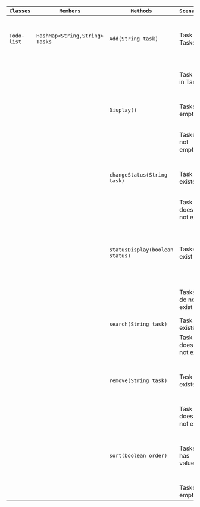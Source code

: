 | `Classes`   | `Members`                      | `Methods`                                  | `Scenario`          | `Outcome`                                    |
|-------------|--------------------------------|--------------------------------------------|---------------------|----------------------------------------------|
| `Todo-list` | `HashMap<String,String> Tasks` | `Add(String task)`                         | Task in Tasks       | Return false, Task is not added anew         |
|             |                                |                                            | Task not in Tasks   | Return true, Task is added                   |
|             |                                | `Display()`                                | Tasks is empty      | Return false, Print nothing                  |
|             |                                |                                            | Tasks is not empty  | Return true, Print tasks                     |
|             |                                | `changeStatus(String task)` | Task exists         | Return true, change status of task           |
|             |                                |                                            | Task does not exist | Return false                                 |
|             |                                | `statusDisplay(boolean status)`            | Tasks exist         | Return true, display all tasks of given status |
|             |                                |                                            | Tasks do not exist  | Return false, display nothing                |
|             |                                | `search(String task)`                      | Task exists         | Return true                                  |
|             |                                |                                            | Task does not exist | Return false                                 |
|             |                                | `remove(String task)`                      | Task exists         | Return true, remove task from Tasks          |
|             |                                |                                            | Task does not exist | Return false                                 |
|             |                                | `sort(boolean order)`                      | Tasks has values    | Return true, display tasks in given order    |
|             |                                |                                            | Tasks is empty      | Return false                                 |